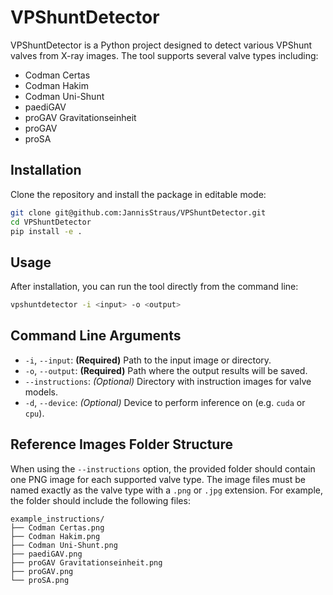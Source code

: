 # VPShuntDetector

VPShuntDetector is a Python project designed to detect various VPShunt valves from X-ray images. The tool supports several valve types including:

- Codman Certas
- Codman Hakim
- Codman Uni-Shunt
- paediGAV
- proGAV Gravitationseinheit
- proGAV
- proSA

## Installation

Clone the repository and install the package in editable mode:

```bash
git clone git@github.com:JannisStraus/VPShuntDetector.git
cd VPShuntDetector
pip install -e .
```

## Usage

After installation, you can run the tool directly from the command line:

```bash
vpshuntdetector -i <input> -o <output>
```

## Command Line Arguments
- `-i`, `--input`: **(Required)** Path to the input image or directory.
- `-o`, `--output`: **(Required)** Path where the output results will be saved.
- `--instructions`: _(Optional)_ Directory with instruction images for valve models.
- `-d`, `--device`: _(Optional)_ Device to perform inference on (e.g. `cuda` or `cpu`).

## Reference Images Folder Structure

When using the `--instructions` option, the provided folder should contain one PNG image for each supported valve type. The image files must be named exactly as the valve type with a `.png` or `.jpg` extension. For example, the folder should include the following files:

```
example_instructions/
├── Codman Certas.png
├── Codman Hakim.png
├── Codman Uni-Shunt.png
├── paediGAV.png
├── proGAV Gravitationseinheit.png
├── proGAV.png
└── proSA.png
```
